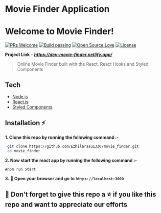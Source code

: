 # Movie Finder Application

# Welcome to Movie Finder!

[![PRs Welcome](https://img.shields.io/badge/PRs-welcome-brightgreen.svg?style=flat-square)](https://dev-movie-finder.netlify.app/)&nbsp;[![Build passing](https://img.shields.io/badge/Build-Passing-brightgreen.svg?style=flat-square)](https://dev-movie-finder.netlify.app/)&nbsp;[![Open Source Love](https://badges.frapsoft.com/os/v1/open-source.svg?v=102)](https://foodeazy.herokuapp.com/)&nbsp;[![License](https://img.shields.io/badge/license-MIT-brightgreen)](https://dev-movie-finder.netlify.app/)

**Project Link** - ***https://dev-movie-finder.netlify.app/***

> Online Movie Finder built with the React, React Hooks and Styled Components

## Tech

- [Node.js](https://nodejs.org/en/)
- [React.js](https://reactjs.org/)
- [Styled Components](https://styled-components.com/)

## Installation :zap:

**1. Clone this repo by running the following command :-**

```bash
 git clone https://github.com/Ezhilarasu1330/movie_finder.git
 cd movie_finder
```

**2. Now start the react app by running the following command :-**

```
#npm run Start
```

**3.** **🎉 Open your browser and go to `https://localhost:3000`**

## 🤩 Don't forget to give this repo a ⭐ if you like this repo and want to appreciate our efforts
